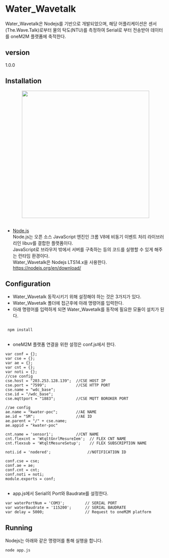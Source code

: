 # Water_Wavetalk

Water_Wavetalk은 Nodejs를 기반으로 개발되었으며, 해당 어플리케이션은 센서(The.Wave.Talk)로부터 물의 탁도(NTU)를 측정하여 Serial로 부터 전송받아 데이터를 oneM2M 플랫폼에 축적한다.

## version 
1.0.0

## Installation
<div align="center">
<img src="https://user-images.githubusercontent.com/29790334/28315422-497d1300-6bf9-11e7-92c7-a0f82d8b4a29.png" width="400"/>
</div><br/>

- [Node.js](https://nodejs.org/en/)<br/>
Node.js는 오픈 소스 JavaScript 엔진인 크롬 V8에 비동기 이벤트 처리 라이브러리인 libuv를 결합한 플랫폼이다. <br/>
JavaScript로 브라우저 밖에서 서버를 구축하는 등의 코드를 실행할 수 있게 해주는 런타임 환경이다.<br/>
Water_Wavetalk은 Nodejs LTS14.x을 사용한다.
  https://nodejs.org/en/download/
  
## Configuration
- Water_Wavetalk 동작시키기 위해 설정해야 하는 것은 3가지가 있다.
- Water_Wavetalk 폴더에 접근후에 아래 명령어를 입력한다.
- 아래 명령어를 입력하게 되면 Water_Wavetalk를 동작에 필요한 모듈이 설치가 된다.
```
 
 npm install
 
```
- oneM2M 플랫폼 연결을 위한 설정은 conf.js에서 한다.
```
var conf = {};
var cse = {};
var ae = {};
var cnt = {};
var noti = {};
//cse config
cse.host = "203.253.128.139";  //CSE HOST IP
cse.port = "7599";             //CSE HTTP PORT
cse.name = "wdc_base";
cse.id = "/wdc_base";
cse.mqttport = "1883";         //CSE MQTT BOROKER PORT

//ae config
ae.name = "kwater-poc";        //AE NAME
ae.id = "SM";                  //AE ID
ae.parent = "/" + cse.name;
ae.appid = "kwater-poc"

cnt.name = 'sensor1';          //CNT NAME
cnt.flexcnt = 'WtqltGnrlMesureIem';  // FLEX CNT NAME
cnt.flexsub = 'WtqltMesureSetup';    // FLEX SUBSCRIPTION NAME

noti.id = 'nodered';                //NOTIFICATION ID

conf.cse = cse;
conf.ae = ae;
conf.cnt = cnt;
conf.noti = noti;
module.exports = conf;
 
```
- app.js에서 Serial의 Port와 Baudrate를 설정한다.
```
var waterPortNum = 'COM3';         // SERIAL PORT
var waterBaudrate = '115200';      // SERIAL BAUDRATE
var delay = 5000;                  // Request to oneM2M platform

```

## Running
Nodejs는 아래와 같은 명령어를 통해 실행을 합니다.
```
node app.js
```
